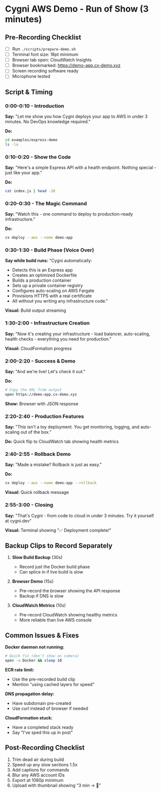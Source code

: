 # Cygni AWS Demo - Run of Show (3 minutes)

## Pre-Recording Checklist

- [ ] Run `./scripts/prepare-demo.sh`
- [ ] Terminal font size: 18pt minimum
- [ ] Browser tab open: CloudWatch Insights
- [ ] Browser bookmarked: https://demo-app.cx-demo.xyz
- [ ] Screen recording software ready
- [ ] Microphone tested

## Script & Timing

### 0:00-0:10 - Introduction

**Say:**
"Let me show you how Cygni deploys your app to AWS in under 3 minutes. No DevOps knowledge required."

**Do:**

```bash
cd examples/express-demo
ls -la
```

### 0:10-0:20 - Show the Code

**Say:**
"Here's a simple Express API with a health endpoint. Nothing special - just like your app."

**Do:**

```bash
cat index.js | head -20
```

### 0:20-0:30 - The Magic Command

**Say:**
"Watch this - one command to deploy to production-ready infrastructure."

**Do:**

```bash
cx deploy --aws --name demo-app
```

### 0:30-1:30 - Build Phase (Voice Over)

**Say while build runs:**
"Cygni automatically:

- Detects this is an Express app
- Creates an optimized Dockerfile
- Builds a production container
- Sets up a private container registry
- Configures auto-scaling on AWS Fargate
- Provisions HTTPS with a real certificate
- All without you writing any infrastructure code."

**Visual:** Build output streaming

### 1:30-2:00 - Infrastructure Creation

**Say:**
"Now it's creating your infrastructure - load balancer, auto-scaling, health checks - everything you need for production."

**Visual:** CloudFormation progress

### 2:00-2:20 - Success & Demo

**Say:**
"And we're live! Let's check it out."

**Do:**

```bash
# Copy the URL from output
open https://demo-app.cx-demo.xyz
```

**Show:** Browser with JSON response

### 2:20-2:40 - Production Features

**Say:**
"This isn't a toy deployment. You get monitoring, logging, and auto-scaling out of the box."

**Do:** Quick flip to CloudWatch tab showing health metrics

### 2:40-2:55 - Rollback Demo

**Say:**
"Made a mistake? Rollback is just as easy."

**Do:**

```bash
cx deploy --aws --name demo-app --rollback
```

**Visual:** Quick rollback message

### 2:55-3:00 - Closing

**Say:**
"That's Cygni - from code to cloud in under 3 minutes. Try it yourself at cygni.dev"

**Visual:** Terminal showing "✅ Deployment complete!"

## Backup Clips to Record Separately

1. **Slow Build Backup** (30s)
   - Record just the Docker build phase
   - Can splice in if live build is slow

2. **Browser Demo** (15s)
   - Pre-record the browser showing the API response
   - Backup if DNS is slow

3. **CloudWatch Metrics** (10s)
   - Pre-record CloudWatch showing healthy metrics
   - More reliable than live AWS console

## Common Issues & Fixes

**Docker daemon not running:**

```bash
# Quick fix (don't show on camera)
open -a Docker && sleep 10
```

**ECR rate limit:**

- Use the pre-recorded build clip
- Mention "using cached layers for speed"

**DNS propagation delay:**

- Have subdomain pre-created
- Use curl instead of browser if needed

**CloudFormation stuck:**

- Have a completed stack ready
- Say "I've sped this up in post"

## Post-Recording Checklist

1. Trim dead air during build
2. Speed up any slow sections 1.5x
3. Add captions for commands
4. Blur any AWS account IDs
5. Export at 1080p minimum
6. Upload with thumbnail showing "3 min → 🚀"
